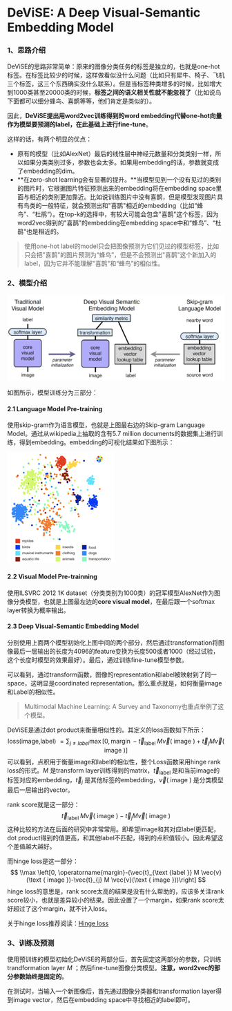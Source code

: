 # DeViSE: A Deep Visual-Semantic Embedding Model

### 1、思路介绍

DeViSE的思路非常简单：原来的图像分类任务的标签是独立的，也就是one-hot标签。在标签比较少的时候，这样做看似没什么问题（比如只有犀牛、椅子、飞机三个标签，这三个东西确实没什么联系）。但是当标签种类增多的时候，比如增大到1000类甚至20000类的时候，**标签之间的语义相关性就不能忽视了**（比如说鸟下面都可以细分蜂鸟、喜鹊等等，他们肯定是类似的）。

因此，**DeViSE提出用word2vec训练得到的word embedding代替one-hot向量作为模型要预测的label，在此基础上进行fine-tune**。

这样的话，有两个明显的优点：

- 原有的模型（比如AlexNet）最后的线性层中神经元数量和分类类别一样，所以如果分类类别过多，参数也会太多。如果用embedding的话，参数就变成了embedding的dim。
- **在zero-shot learning会有显著的提升。**当模型见到一个没有见过的类别的图片时，它根据图片特征预测出来的embedding将在embedding space里面与相近的类别更加靠近。比如说训练图片中没有喜鹊，但是模型发现图片具有鸟类的一般特征，就会预测出和"喜鹊"相近的embedding（比如“蜂鸟”、“杜鹃“）。在top-k的选择中，有较大可能会包含"喜鹊"这个标签，因为word2vec得到的"喜鹊"的embedding在embedding space中和“蜂鸟”、“杜鹃“也是相近的。

> 使用one-hot label的model只会把图像预测为它们见过的模型标签，比如只会把"喜鹊"的图片预测为“蜂鸟”，但是不会预测出"喜鹊"这个新加入的label，因为它并不能理解"喜鹊"和“蜂鸟”的相似性。

### 2、模型介绍

![1_1](./pic/1_1.png)

如图所示，模型训练分为三部分：

#### 2.1 Language Model Pre-training

使用skip-gram作为语言模型，也就是上图最右边的Skip-gram Language Model。通过从wikipedia上抽取的含有5.7 million documents的数据集上进行训练，得到embedding。embedding的可视化结果如下图所示：

<img src="./pic/1_2.png" alt="1_2" style="zoom: 25%;" />

#### 2.2 Visual Model Pre-trainning

使用ILSVRC 2012 1K dataset（分类类别为1000类）的冠军模型AlexNet作为图像分类模型，也就是上图最左边的**core visual model**，在最后跟一个softmax layer转换为概率输出。

#### 2.3 Deep Visual-Semantic Embedding Model

分别使用上面两个模型初始化上图中间的两个部分，然后通过transformation将图像最后一层输出的长度为4096的feature变换为长度500或者1000（经过试验，这个长度时模型的效果最好）。最后，通过训练fine-tune模型参数。

可以看到，通过transform函数，图像的representation和label被映射到了同一space，这明显是coordinated representation。那么重点就是，如何衡量image和Label的相似性。

> Multimodal Machine Learning: A Survey and Taxonomy也重点举例了这个模型。

DeViSE是通过dot product来衡量相似性的。其定义的loss函数如下所示：
$$
\text { loss(image,label) }=\sum_{j \neq l a b e l} \max \left[0, \operatorname{margin}-\vec{t}_{\text {label }} M \vec{v}(\text { image })+\vec{t}_{j} M \vec{v}(\text { image })\right]
$$
可以看到，点积用于衡量image和label的相似性，整个Loss函数采用hinge rank loss的形式。$M$ 是transform layer训练得到的matrix，$\vec{t}_{\text {label }}$ 是和当前image的标签对应的embedding，$\vec{t}_{j}$ 是其他标签的embedding，$\vec{v}(\text { image })$ 是分类模型最后一层输出的vector。

rank score就是这一部分：
$$
\vec{t}_{\text {label }} M \vec{v}(\text { image })-\vec{t}_{j} M \vec{v}(\text { image })
$$
这种比较的方法在后面的研究中非常常用。即希望image和其对应label更匹配，dot product得到的值更高，和其他label不匹配，得到的点积值较小。因此希望这个差值越大越好。

而hinge loss是这一部分：
$$
\\max \left[0, \operatorname{margin}-(\vec{t}_{\text {label }} M \vec{v}(\text { image })-\vec{t}_{j} M \vec{v}(\text { image }))\right]
$$
hinge loss的意思是，rank score太高的结果是没有什么帮助的，应该多关注rank score较小，也就是差异较小的结果。因此设置了一个margin，如果rank score太好超过了这个margin，就不计入loss。

关于hinge loss推荐阅读：[Hinge loss](https://blog.csdn.net/hustqb/article/details/78347713)

### 3、训练及预测

使用预训练的模型初始化DeViSE的两部分后，首先固定这两部分的参数，只训练trandformation layer $M$ ；然后fine-tune图像分类模型。**注意，word2vec的部分参数始终是固定的**。

在测试时，当输入一个新图像后，首先通过图像分类器和transformation layer得到image vector，然后在embedding space中寻找相近的label即可。

